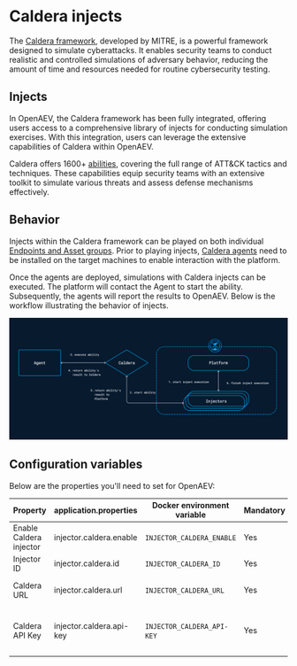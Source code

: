 # Caldera injects

The [Caldera framework](https://caldera.mitre.org/), developed by MITRE, is a powerful framework designed to simulate cyberattacks. It enables security teams to conduct realistic and controlled simulations of adversary behavior, reducing the amount of time and resources needed for routine cybersecurity testing.

## Injects

In OpenAEV, the Caldera framework has been fully integrated, offering users access to a comprehensive library of injects for conducting simulation exercises. With this integration, users can leverage the extensive capabilities of Caldera within OpenAEV.

Caldera offers 1600+ [abilities](https://caldera.readthedocs.io/en/latest/Learning-the-terminology.html#abilities-and-adversaries), covering the full range of ATT&CK tactics and techniques. These capabilities equip security teams with an extensive toolkit to simulate various threats and assess defense mechanisms effectively.

<!-- screenshot of the window "Integrations > Injectors > Caldera" with a nice list of injects -->


## Behavior

Injects within the Caldera framework can be played on both individual [Endpoints and Asset groups](assets.md). Prior to playing injects, [Caldera agents](injectors.md#agents) need to be installed on the target machines to enable interaction with the platform.

Once the agents are deployed, simulations with Caldera injects can be executed. The platform will contact the Agent to start the ability. Subsequently, the agents will report the results to OpenAEV. Below is the workflow illustrating the behavior of injects.

![Async workflow](assets/inject-caldera.png)


## Configuration variables

<!-- cette partie n'est plus d'actualité maintenant que Caldera est built-in, non ? à supprimer ? Si ce n'est pas à supprimer, c'est à migrer dans une page de configuration, pas dans une page "usage" -->

Below are the properties you'll need to set for OpenAEV:

| Property                | application.properties         | Docker environment variable      | Mandatory | Description                                              |
|-------------------------|--------------------------------|----------------------------------|-----------|----------------------------------------------------------|
| Enable Caldera injector | injector.caldera.enable        | `INJECTOR_CALDERA_ENABLE`        | Yes       | Enable the Caldera injector.                             |
| Injector ID             | injector.caldera.id            | `INJECTOR_CALDERA_ID`            | Yes       | The ID of the injector.                                  |
| Caldera URL             | injector.caldera.url           | `INJECTOR_CALDERA_URL`           | Yes       | The URL of the Caldera instance.                         |
| Caldera API Key         | injector.caldera.api-key       | `INJECTOR_CALDERA_API-KEY`       | Yes       | The API Key for the rest API of the Caldera instance.    |

